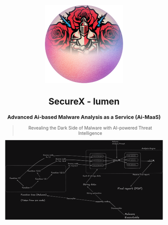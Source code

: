 <div align="center">

  
<img src="docs/lumen.png" width="250px"/>

  
# SecureX - lumen
### Advanced Ai-based Malware Analysis as a Service (Ai-MaaS) 
> Revealing the Dark Side of Malware with AI-powered Threat Intelligence 

</div> 

<img src="docs/lumenmap.png" />
